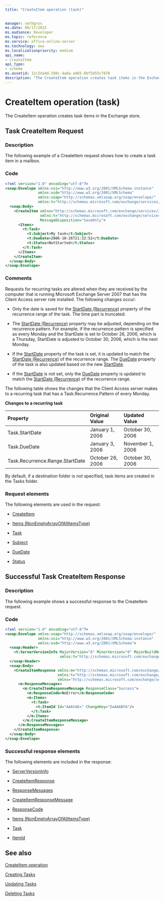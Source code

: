 ```yaml
---
title: "CreateItem operation (task)"
 
 
manager: sethgros
ms.date: 09/17/2015
ms.audience: Developer
ms.topic: reference
ms.service: office-online-server
ms.technology: ews
ms.localizationpriority: medium
api_name:
- CreateItem
api_type:
- schema
ms.assetid: 12c5da4d-290c-4a8a-a965-0bf5d55c7978
description: "The CreateItem operation creates task items in the Exchange store."
---
```


# CreateItem operation (task)

The CreateItem operation creates task items in the Exchange store.
  
## Task CreateItem Request

### Description

The following example of a CreateItem request shows how to create a task item in a mailbox.
  
### Code

```XML
<?xml version="1.0" encoding="utf-8"?>
<soap:Envelope xmlns:xsi="http://www.w3.org/2001/XMLSchema-instance"
               xmlns:xsd="http://www.w3.org/2001/XMLSchema"
               xmlns:soap="http://schemas.xmlsoap.org/soap/envelope/"
               xmlns:t="http://schemas.microsoft.com/exchange/services/2006/types">
  <soap:Body>
    <CreateItem xmlns="http://schemas.microsoft.com/exchange/services/2006/messages"
                xmlns:t="http://schemas.microsoft.com/exchange/services/2006/types" 
                MessageDisposition="SaveOnly">
      <Items>
        <t:Task>
          <t:Subject>My task</t:Subject>
          <t:DueDate>2006-10-26T21:32:52</t:DueDate>
          <t:Status>NotStarted</t:Status>
        </t:Task>
      </Items>
    </CreateItem>
  </soap:Body>
</soap:Envelope>
```

### Comments

Requests for recurring tasks are altered when they are received by the computer that is running Microsoft Exchange Server 2007 that has the Client Access server role installed. The following changes occur:
  
- Only the date is saved for the [StartDate (Recurrence)](startdate-recurrence.md) property of the recurrence range of the task. The time part is truncated. 
    
- The [StartDate (Recurrence)](startdate-recurrence.md) property may be adjusted, depending on the recurrence pattern. For example, if the recurrence pattern is specified as every Monday and the StartDate is set to October 26, 2006, which is a Thursday, StartDate is adjusted to October 30, 2006, which is the next Monday. 
    
- If the [StartDate](startdate.md) property of the task is set, it is updated to match the [StartDate (Recurrence)](startdate-recurrence.md) of the recurrence range. The [DueDate](duedate.md) property of the task is also updated based on the new [StartDate](startdate.md).
    
- If the [StartDate](startdate.md) is not set, only the [DueDate](duedate.md) property is updated to match the [StartDate (Recurrence)](startdate-recurrence.md) of the recurrence range. 
    
The following table shows the changes that the Client Access server makes to a recurring task that has a Task.Recurrence.Pattern of every Monday.
  
**Changes to a recurring task**

|**Property**|**Original Value**|**Updated Value**|
|:-----|:-----|:-----|
|Task.StartDate  <br/> |January 1, 2006  <br/> |October 30, 2006  <br/> |
|Task.DueDate  <br/> |January 3, 2006  <br/> |November 1, 2006  <br/> |
|Task.Recurrence.Range.StartDate  <br/> |October 26, 2006  <br/> |October 30, 2006  <br/> |
   
By default, if a destination folder is not specified, task items are created in the Tasks folder.
  
### Request elements

The following elements are used in the request:
  
- [CreateItem](createitem.md)
    
- [Items (NonEmptyArrayOfAllItemsType)](items-nonemptyarrayofallitemstype.md)
    
- [Task](task.md)
    
- [Subject](subject.md)
    
- [DueDate](duedate.md)
    
- [Status](status.md)
    
## Successful Task CreateItem Response

### Description

The following example shows a successful response to the CreateItem request.
  
### Code

```XML
<?xml version="1.0" encoding="utf-8"?>
<soap:Envelope xmlns:soap="http://schemas.xmlsoap.org/soap/envelope/" 
               xmlns:xsi="http://www.w3.org/2001/XMLSchema-instance" 
               xmlns:xsd="http://www.w3.org/2001/XMLSchema">
  <soap:Header>
    <t:ServerVersionInfo MajorVersion="8" MinorVersion="0" MajorBuildNumber="653" MinorBuildNumber="0" 
                         xmlns:t="http://schemas.microsoft.com/exchange/services/2006/types"/>
  </soap:Header>
  <soap:Body>
    <CreateItemResponse xmlns:m="http://schemas.microsoft.com/exchange/services/2006/messages" 
                        xmlns:t="http://schemas.microsoft.com/exchange/services/2006/types" 
                        xmlns="http://schemas.microsoft.com/exchange/services/2006/messages">
      <m:ResponseMessages>
        <m:CreateItemResponseMessage ResponseClass="Success">
          <m:ResponseCode>NoError</m:ResponseCode>
          <m:Items>
            <t:Task>
              <t:ItemId Id="AAAtAE=" ChangeKey="EwAAABYA"/>
            </t:Task>
          </m:Items>
        </m:CreateItemResponseMessage>
      </m:ResponseMessages>
    </CreateItemResponse>
  </soap:Body>
</soap:Envelope>
```

### Successful response elements

The following elements are included in the response:
  
- [ServerVersionInfo](serverversioninfo.md)
    
- [CreateItemResponse](createitemresponse.md)
    
- [ResponseMessages](responsemessages.md)
    
- [CreateItemResponseMessage](createitemresponsemessage.md)
    
- [ResponseCode](responsecode.md)
    
- [Items (NonEmptyArrayOfAllItemsType)](items-nonemptyarrayofallitemstype.md)
    
- [Task](task.md)
    
- [ItemId](itemid.md)
    
## See also



[CreateItem operation](createitem-operation.md)


[Creating Tasks](https://msdn.microsoft.com/library/0ef97334-e8a0-4f67-a23a-dd9e2bbad49f%28Office.15%29.aspx)
  
[Updating Tasks](https://msdn.microsoft.com/library/0a1bf360-d40c-4a99-929b-4c73a14394d5%28Office.15%29.aspx)
  
[Deleting Tasks](https://msdn.microsoft.com/library/a3d7e25f-8a35-4901-b1d9-d31f418ab340%28Office.15%29.aspx)

